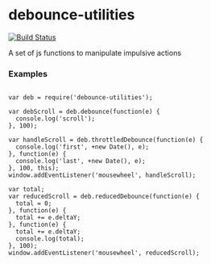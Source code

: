 # debounce-utilities

[![Build Status](https://travis-ci.org/sravan-s/debounce-utilities.svg?branch=master)](https://travis-ci.org/sravan-s/debounce-utilities)

 A set of js functions to manipulate impulsive actions

### Examples
```````````````````````````````````````````````

var deb = require('debounce-utilities');

var debScroll = deb.debounce(function(e) {
  console.log('scroll');
}, 100);

var handleScroll = deb.throttledDebounce(function(e) {
  console.log('first', +new Date(), e);
}, function(e) {
  console.log('last', +new Date(), e);
}, 100, this);
window.addEventListener('mousewheel', handleScroll);

var total;
var reducedScroll = deb.reducedDebounce(function(e) {
  total = 0;
}, function(e) {
  total += e.deltaY;
}, function(e) {
  total += e.deltaY;
  console.log(total);
}, 100);
window.addEventListener('mousewheel', reducedScroll);
